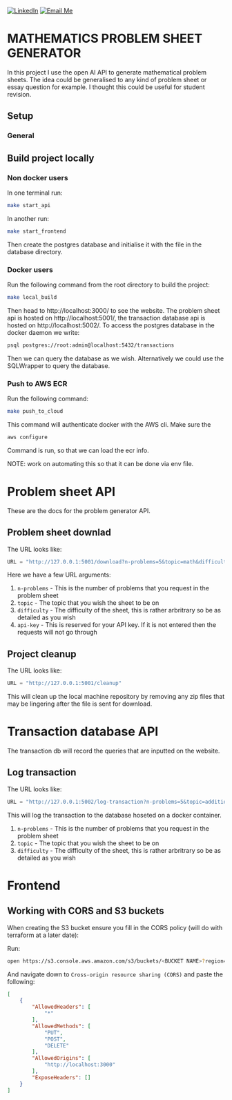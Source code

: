 [![LinkedIn](https://img.shields.io/badge/LinkedIn-Profile-blue)](https://www.linkedin.com/in/benjamin-wills-b22887220/) <a href="mailto:benjaminwills047@gmail.com?subject=Problem%20Sheet%20Generator&body=Hey%20Ben%2C%0D%0A%0D%0AI'm%20just%20emailing%20to%20ask...">
  <img src="https://img.shields.io/badge/email-me-blue?logo=mail.ru" alt="Email Me">
</a>

# MATHEMATICS PROBLEM SHEET GENERATOR

In this project I use the open AI API to generate mathematical problem sheets. The idea could be generalised to any kind of problem sheet or essay question for example. I thought this could be useful for student revision.

## Setup

### General

## Build project locally

### Non docker users

In one terminal run:

```sh
make start_api
```

In another run:

```sh
make start_frontend
```

Then create the postgres database and initialise it with the file in the database directory.

### Docker users

Run the following command from the root directory to build the project:

```sh
make local_build
```

Then head to http://localhost:3000/ to see the website. The problem sheet api is hosted on http://localhost:5001/, the transaction database api is hosted on http://localhost:5002/. To access the postgres database in the docker daemon we write:

```sh
psql postgres://root:admin@localhost:5432/transactions
```

Then we can query the database as we wish. Alternatively we could use the SQLWrapper to query the database.

### Push to AWS ECR

Run the following command:

```sh
make push_to_cloud
```

This command will authenticate docker with the AWS cli. Make sure the 

```sh
aws configure
```

Command is run, so that we can load the ecr info. 

NOTE: work on automating this so that it can be done via env file.

# Problem sheet API

These are the docs for the problem generator API.

## Problem sheet downlad

The URL looks like:

```python
URL = "http://127.0.0.1:5001/download?n-problems=5&topic=math&difficulty=hard&api-key=123456789"
```

Here we have a few URL arguments:

1. `n-problems` - This is the number of problems that you request in the problem sheet
2. `topic` - The topic that you wish the sheet to be on
3. `difficulty` - The difficulty of the sheet, this is rather arbritrary so be as detailed as you wish
4. `api-key` - This is reserved for your API key. If it is not entered then the requests will not go through

## Project cleanup

The URL looks like:

```python
URL = "http://127.0.0.1:5001/cleanup"
```

This will clean up the local machine repository by removing any zip files that may be lingering after the file is sent for download.

# Transaction database API

The transaction db will record the queries that are inputted on the website.

## Log transaction

The URL looks like:

```python 
URL = "http://127.0.0.1:5002/log-transaction?n-problems=5&topic=addition&difficulty=hard"
```

This will log the transaction to the database hoseted on a docker container.

1. `n-problems` - This is the number of problems that you request in the problem sheet
2. `topic` - The topic that you wish the sheet to be on
3. `difficulty` - The difficulty of the sheet, this is rather arbritrary so be as detailed as you wish

# Frontend

## Working with CORS and S3 buckets

When creating the S3 bucket ensure you fill in the CORS policy (will do with terraform at a later date):

Run:

```sh
open https://s3.console.aws.amazon.com/s3/buckets/<BUCKET NAME>?region=<AWS REGION>&tab=permissions
```

And navigate down to `Cross-origin resource sharing (CORS)` and paste the following:

```JSON
[
    {
        "AllowedHeaders": [
            "*"
        ],
        "AllowedMethods": [
            "PUT",
            "POST",
            "DELETE"
        ],
        "AllowedOrigins": [
            "http://localhost:3000"
        ],
        "ExposeHeaders": []
    }
]
```